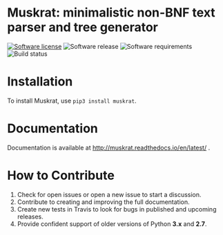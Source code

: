 Muskrat: minimalistic non-BNF text parser and tree generator
=========================

[![Software license][ico-license]](LICENSE) ![Software release][ico-release] ![Software requirements][ico-requirements] ![Build status][ico-travis]

Installation
============

To install Muskrat, use `pip3 install muskrat`.

Documentation
=============

Documentation is available at <http://muskrat.readthedocs.io/en/latest/>
.

How to Contribute
=================

1. Check for open issues or open a new issue to start a discussion.
2. Contribute to creating and improving the full documentation.
3. Create new tests in Travis to look for bugs in published and upcoming releases.
4. Provide confident support of older versions of Python **3.x** and **2.7**.

[ico-release]: https://img.shields.io/badge/release-1.0.8-green.svg
[ico-license]: https://img.shields.io/badge/license-GPL--3.0-green.svg
[ico-requirements]: https://img.shields.io/badge/python-%3E%3D3.5-blue.svg
[ico-travis]: https://travis-ci.com/prodotiscus/muskrat.svg?branch=master
